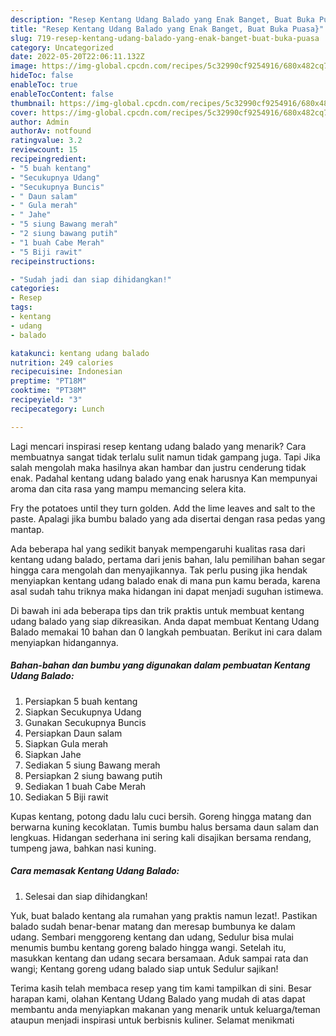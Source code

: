 ```yaml
---
description: "Resep Kentang Udang Balado yang Enak Banget, Buat Buka Puasa}"
title: "Resep Kentang Udang Balado yang Enak Banget, Buat Buka Puasa}"
slug: 719-resep-kentang-udang-balado-yang-enak-banget-buat-buka-puasa
category: Uncategorized
date: 2022-05-20T22:06:11.132Z
image: https://img-global.cpcdn.com/recipes/5c32990cf9254916/680x482cq70/kentang-udang-balado-foto-resep-utama.jpg
hideToc: false
enableToc: true
enableTocContent: false
thumbnail: https://img-global.cpcdn.com/recipes/5c32990cf9254916/680x482cq70/kentang-udang-balado-foto-resep-utama.jpg
cover: https://img-global.cpcdn.com/recipes/5c32990cf9254916/680x482cq70/kentang-udang-balado-foto-resep-utama.jpg
author: Admin
authorAv: notfound
ratingvalue: 3.2
reviewcount: 15
recipeingredient:
- "5 buah kentang"
- "Secukupnya Udang"
- "Secukupnya Buncis"
- " Daun salam"
- " Gula merah"
- " Jahe"
- "5 siung Bawang merah"
- "2 siung bawang putih"
- "1 buah Cabe Merah"
- "5 Biji rawit"
recipeinstructions:

- "Sudah jadi dan siap dihidangkan!"
categories:
- Resep
tags:
- kentang
- udang
- balado

katakunci: kentang udang balado 
nutrition: 249 calories
recipecuisine: Indonesian
preptime: "PT18M"
cooktime: "PT38M"
recipeyield: "3"
recipecategory: Lunch

---
```



Lagi mencari inspirasi resep kentang udang balado yang menarik? Cara membuatnya sangat tidak terlalu sulit namun tidak gampang juga. Tapi Jika salah mengolah maka hasilnya akan hambar dan justru cenderung tidak enak. Padahal kentang udang balado yang enak harusnya Kan mempunyai aroma dan cita rasa yang mampu memancing selera kita.


Fry the potatoes until they turn golden. Add the lime leaves and salt to the paste. Apalagi jika bumbu balado yang ada disertai dengan rasa pedas yang mantap.

Ada beberapa hal yang sedikit banyak mempengaruhi kualitas rasa dari kentang udang balado, pertama dari jenis bahan, lalu pemilihan bahan segar hingga cara mengolah dan menyajikannya. Tak perlu pusing jika hendak menyiapkan kentang udang balado enak di mana pun kamu berada, karena asal sudah tahu triknya maka hidangan ini dapat menjadi suguhan istimewa.


Di bawah ini ada beberapa tips dan trik praktis untuk membuat kentang udang balado yang siap dikreasikan. Anda dapat membuat Kentang Udang Balado memakai 10 bahan dan 0 langkah pembuatan. Berikut ini cara dalam menyiapkan hidangannya.

<!--inarticleads1-->

##### Bahan-bahan dan bumbu yang digunakan dalam pembuatan Kentang Udang Balado:

1. Persiapkan 5 buah kentang
1. Siapkan Secukupnya Udang
1. Gunakan Secukupnya Buncis
1. Persiapkan  Daun salam
1. Siapkan  Gula merah
1. Siapkan  Jahe
1. Sediakan 5 siung Bawang merah
1. Persiapkan 2 siung bawang putih
1. Sediakan 1 buah Cabe Merah
1. Sediakan 5 Biji rawit


Kupas kentang, potong dadu lalu cuci bersih. Goreng hingga matang dan berwarna kuning kecoklatan. Tumis bumbu halus bersama daun salam dan lengkuas. Hidangan sederhana ini sering kali disajikan bersama rendang, tumpeng jawa, bahkan nasi kuning. 

<!--inarticleads2-->

##### Cara memasak Kentang Udang Balado:


1. Selesai dan siap dihidangkan!

Yuk, buat balado kentang ala rumahan yang praktis namun lezat!. Pastikan balado sudah benar-benar matang dan meresap bumbunya ke dalam udang. Sembari menggoreng kentang dan udang, Sedulur bisa mulai menumis bumbu kentang goreng balado hingga wangi. Setelah itu, masukkan kentang dan udang secara bersamaan. Aduk sampai rata dan wangi; Kentang goreng udang balado siap untuk Sedulur sajikan! 

Terima kasih telah membaca resep yang tim kami tampilkan di sini. Besar harapan kami, olahan Kentang Udang Balado yang mudah di atas dapat membantu anda menyiapkan makanan yang menarik untuk keluarga/teman ataupun menjadi inspirasi untuk berbisnis kuliner. Selamat menikmati

